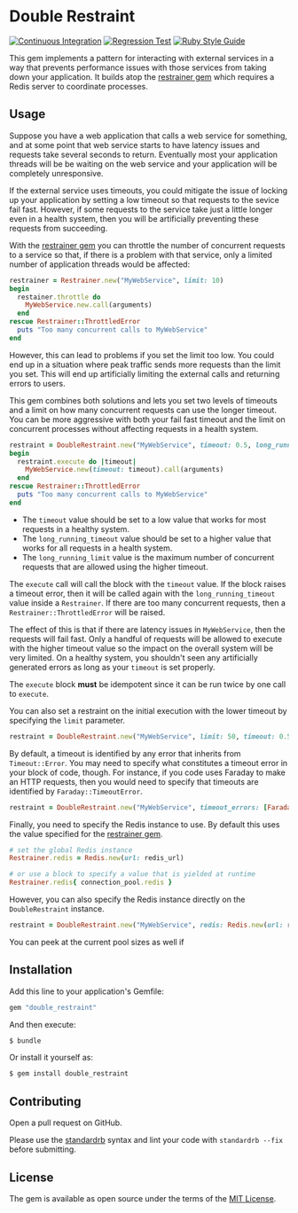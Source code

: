 # Double Restraint

[![Continuous Integration](https://github.com/bdurand/double_restraint/actions/workflows/continuous_integration.yml/badge.svg)](https://github.com/bdurand/double_restraint/actions/workflows/continuous_integration.yml)
[![Regression Test](https://github.com/bdurand/double_restraint/actions/workflows/regression_test.yml/badge.svg)](https://github.com/bdurand/double_restraint/actions/workflows/regression_test.yml)
[![Ruby Style Guide](https://img.shields.io/badge/code_style-standard-brightgreen.svg)](https://github.com/testdouble/standard)

This gem implements a pattern for interacting with external services in a way that prevents performance issues with those services from taking down your application. It builds atop the [restrainer gem](https://github.com/weheartit/restrainer) which requires a Redis server to coordinate processes.

## Usage

Suppose you have a web application that calls a web service for something, and at some point that web service starts to have latency issues and requests take several seconds to return. Eventually most your application threads will be be waiting on the web service and your application will be completely unresponsive.

If the external service uses timeouts, you could mitigate the issue of locking up your application by setting a low timeout so that requests to the sevice fail fast. However, if some requests to the service take just a little longer even in a health system, then you will be artificially preventing these requests from succeeding.

With the [restrainer gem](https://github.com/weheartit/restrainer) you can throttle the number of concurrent requests to a service so that, if there is a problem with that service, only a limited number of application threads would be affected:

```ruby
restrainer = Restrainer.new("MyWebService", limit: 10)
begin
  restainer.throttle do
    MyWebService.new.call(arguments)
  end
rescue Restrainer::ThrottledError
  puts "Too many concurrent calls to MyWebService"
end
```

However, this can lead to problems if you set the limit too low. You could end up in a situation where peak traffic sends more requests than the limit you set. This will end up artificially limiting the external calls and returning errors to users.

This gem combines both solutions and lets you set two levels of timeouts and a limit on how many concurrent requests can use the longer timeout. You can be more aggressive with both your fail fast timeout and the limit on concurrent processes without affecting requests in a health system.

```ruby
restraint = DoubleRestraint.new("MyWebService", timeout: 0.5, long_running_timeout: 5.0, long_running_limit: 5)
begin
  restraint.execute do |timeout|
    MyWebService.new(timeout: timeout).call(arguments)
  end
rescue Restrainer::ThrottledError
  puts "Too many concurrent calls to MyWebService"
end
```

* The `timeout` value should be set to a low value that works for most requests in a healthy system.
* The `long_running_timeout` value should be set to a higher value that works for all requests in a health system.
* The `long_running_limit` value is the maximum number of concurrent requests that are allowed using the higher timeout.

The `execute` call will call the block with the `timeout` value. If the block raises a timeout error, then it will be called again with the `long_running_timeout` value inside a `Restrainer`. If there are too many concurrent requests, then a `Restrainer::ThrottledError` will be raised.

The effect of this is that if there are latency issues in `MyWebService`, then the requests will fail fast. Only a handful of requests will be allowed to execute with the higher timeout value so the impact on the overall system will be very limited. On a healthy system, you shouldn't seen any artificially generated errors as long as your `timeout` is set properly.

The `execute` block **must** be idempotent since it can be run twice by one call to `execute`.

You can also set a restraint on the initial execution with the lower timeout by specifying the `limit` parameter.

```ruby
restraint = DoubleRestraint.new("MyWebService", limit: 50, timeout: 0.5, long_running_timeout: 5.0, long_running_limit: 5)
```

By default, a timeout is identified by any error that inherits from `Timeout::Error`. You may need to specify what constitutes a timeout error in your block of code, though. For instance, if you code uses Faraday to make an HTTP requests, then you would need to specify that timeouts are identified by `Faraday::TimeoutError`.

```ruby
restraint = DoubleRestraint.new("MyWebService", timeout_errors: [Faraday::TimeoutError], timeout: 0.5, long_running_timeout: 5.0, long_running_limit: 5)
```

Finally, you need to specify the Redis instance to use. By default this uses the value specified for the [restrainer gem](https://github.com/weheartit/restrainer).

```ruby
# set the global Redis instance
Restrainer.redis = Redis.new(url: redis_url)

# or use a block to specify a value that is yielded at runtime
Restrainer.redis{ connection_pool.redis }
```

However, you can also specify the Redis instance directly on the `DoubleRestraint` instance.

```ruby
restraint = DoubleRestraint.new("MyWebService", redis: Redis.new(url: redis_url)), timeout: 0.5, long_running_timeout: 5.0, long_running_limit: 5)
```

You can peek at the current pool sizes as well if

## Installation

Add this line to your application's Gemfile:

```ruby
gem "double_restraint"
```

And then execute:
```bash
$ bundle
```

Or install it yourself as:
```bash
$ gem install double_restraint
```

## Contributing

Open a pull request on GitHub.

Please use the [standardrb](https://github.com/testdouble/standard) syntax and lint your code with `standardrb --fix` before submitting.

## License

The gem is available as open source under the terms of the [MIT License](https://opensource.org/licenses/MIT).
